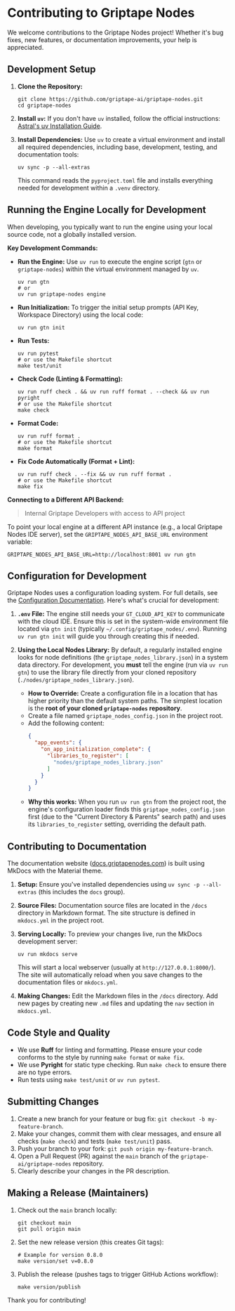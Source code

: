 # Contributing to Griptape Nodes

We welcome contributions to the Griptape Nodes project! Whether it's bug fixes, new features, or documentation improvements, your help is appreciated.

## Development Setup

1. **Clone the Repository:**

   ```shell
   git clone https://github.com/griptape-ai/griptape-nodes.git
   cd griptape-nodes
   ```

1. **Install `uv`:**
   If you don't have `uv` installed, follow the official instructions: [Astral's uv Installation Guide](https://docs.astral.sh/uv/getting-started/installation/).

1. **Install Dependencies:**
   Use `uv` to create a virtual environment and install all required dependencies, including base, development, testing, and documentation tools:

   ```shell
   uv sync -p --all-extras
   ```

   This command reads the `pyproject.toml` file and installs everything needed for development within a `.venv` directory.

## Running the Engine Locally for Development

When developing, you typically want to run the engine using your local source code, not a globally installed version.

**Key Development Commands:**

- **Run the Engine:** Use `uv run` to execute the engine script (`gtn` or `griptape-nodes`) within the virtual environment managed by `uv`.
  ```shell
  uv run gtn
  # or
  uv run griptape-nodes engine
  ```
- **Run Initialization:** To trigger the initial setup prompts (API Key, Workspace Directory) using the local code:
  ```shell
  uv run gtn init
  ```
- **Run Tests:**
  ```shell
  uv run pytest
  # or use the Makefile shortcut
  make test/unit
  ```
- **Check Code (Linting & Formatting):**
  ```shell
  uv run ruff check . && uv run ruff format . --check && uv run pyright
  # or use the Makefile shortcut
  make check
  ```
- **Format Code:**
  ```shell
  uv run ruff format .
  # or use the Makefile shortcut
  make format
  ```
- **Fix Code Automatically (Format + Lint):**
  ```shell
  uv run ruff check . --fix && uv run ruff format .
  # or use the Makefile shortcut
  make fix
  ```

**Connecting to a Different API Backend:**

> Internal Griptape Developers with access to API project

To point your local engine at a different API instance (e.g., a local Griptape Nodes IDE server), set the `GRIPTAPE_NODES_API_BASE_URL` environment variable:

```shell
GRIPTAPE_NODES_API_BASE_URL=http://localhost:8001 uv run gtn
```

## Configuration for Development

Griptape Nodes uses a configuration loading system. For full details, see the [Configuration Documentation](docs/configuration.md). Here's what's crucial for development:

1. **`.env` File:** The engine still needs your `GT_CLOUD_API_KEY` to communicate with the cloud IDE. Ensure this is set in the system-wide environment file located via `gtn init` (typically `~/.config/griptape_nodes/.env`). Running `uv run gtn init` will guide you through creating this if needed.

1. **Using the Local Nodes Library:** By default, a regularly installed engine looks for node definitions (the `griptape_nodes_library.json`) in a system data directory. For development, you **must** tell the engine (run via `uv run gtn`) to use the library file directly from your cloned repository (`./nodes/griptape_nodes_library.json`).

   - **How to Override:** Create a configuration file in a location that has higher priority than the default system paths. The simplest location is the **root of your cloned `griptape-nodes` repository**.
   - Create a file named `griptape_nodes_config.json` in the project root.
   - Add the following content:
     ```json
     {
       "app_events": {
         "on_app_initialization_complete": {
           "libraries_to_register": [
             "nodes/griptape_nodes_library.json"
           ]
         }
       }
     }
     ```
   - **Why this works:** When you run `uv run gtn` from the project root, the engine's configuration loader finds this `griptape_nodes_config.json` first (due to the "Current Directory & Parents" search path) and uses its `libraries_to_register` setting, overriding the default path.

## Contributing to Documentation

The documentation website ([docs.griptapenodes.com](https://docs.griptapenodes.com)) is built using MkDocs with the Material theme.

1. **Setup:** Ensure you've installed dependencies using `uv sync -p --all-extras` (this includes the `docs` group).

1. **Source Files:** Documentation source files are located in the `/docs` directory in Markdown format. The site structure is defined in `mkdocs.yml` in the project root.

1. **Serving Locally:** To preview your changes live, run the MkDocs development server:

   ```shell
   uv run mkdocs serve
   ```

   This will start a local webserver (usually at `http://127.0.0.1:8000/`). The site will automatically reload when you save changes to the documentation files or `mkdocs.yml`.

1. **Making Changes:** Edit the Markdown files in the `/docs` directory. Add new pages by creating new `.md` files and updating the `nav` section in `mkdocs.yml`.

## Code Style and Quality

- We use **Ruff** for linting and formatting. Please ensure your code conforms to the style by running `make format` or `make fix`.
- We use **Pyright** for static type checking. Run `make check` to ensure there are no type errors.
- Run tests using `make test/unit` or `uv run pytest`.

## Submitting Changes

1. Create a new branch for your feature or bug fix: `git checkout -b my-feature-branch`.
1. Make your changes, commit them with clear messages, and ensure all checks (`make check`) and tests (`make test/unit`) pass.
1. Push your branch to your fork: `git push origin my-feature-branch`.
1. Open a Pull Request (PR) against the `main` branch of the `griptape-ai/griptape-nodes` repository.
1. Clearly describe your changes in the PR description.

## Making a Release (Maintainers)

1. Check out the `main` branch locally:
   ```shell
   git checkout main
   git pull origin main
   ```
1. Set the new release version (this creates Git tags):
   ```shell
   # Example for version 0.8.0
   make version/set v=0.8.0
   ```
1. Publish the release (pushes tags to trigger GitHub Actions workflow):
   ```shell
   make version/publish
   ```

Thank you for contributing!
